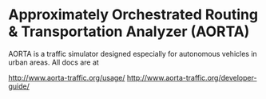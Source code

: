 Approximately Orchestrated Routing & Transportation Analyzer (AORTA)
=====

AORTA is a traffic simulator designed especially for autonomous vehicles in urban areas. All docs
are at

http://www.aorta-traffic.org/usage/
http://www.aorta-traffic.org/developer-guide/
